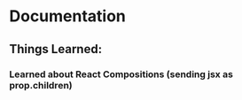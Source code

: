 # Documentation

## Things Learned:

### Learned about React Compositions (sending jsx as prop.children)
